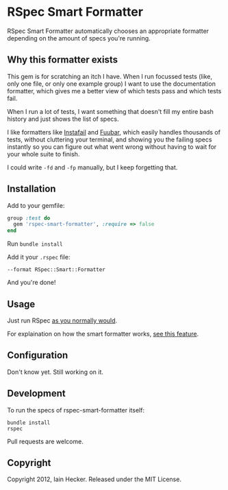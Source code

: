 # RSpec Smart Formatter

RSpec Smart Formatter automatically chooses an appropriate formatter depending on the amount of
specs you're running.


## Why this formatter exists

This gem is for scratching an itch I have. When I run focussed tests (like, only one file, or only
one example group) I want to use the documentation formatter, which gives me a better view of which
tests pass and which tests fail.

When I run a lot of tests, I want something that doesn't fill my entire bash history and just shows
the list of specs.

I like formatters like [Instafail](https://github.com/grosser/rspec-instafail) and
[Fuubar](https://github.com/jeffkreeftmeijer/fuubar), which easily handles thousands of tests,
without cluttering your terminal, and showing you the failing specs instantly so you can figure out
what went wrong without having to wait for your whole suite to finish.

I could write `-fd` and `-fp` manually, but I keep forgetting that.


## Installation

Add to your gemfile:

``` ruby
group :test do
  gem 'rspec-smart-formatter', :require => false
end
```

Run `bundle install`


Add it your `.rspec` file:

```
--format RSpec::Smart::Formatter
```

And you're done!

## Usage

Just run RSpec [as you normally would](https://www.relishapp.com/rspec/rspec-core/docs/command-line).

For explaination on how the smart formatter works, [see this
feature](https://github.com/iain/rspec-smart-formatter/blob/master/spec/features/usage.feature).



## Configuration

Don't know yet. Still working on it.


## Development

To run the specs of rspec-smart-formatter itself:

```
bundle install
rspec
```

Pull requests are welcome.


## Copyright

Copyright 2012, Iain Hecker. Released under the MIT License.
